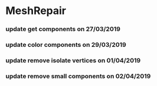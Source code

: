 # MeshRepair

### update get components on 27/03/2019
### update color components on 29/03/2019
### update remove isolate vertices on 01/04/2019
### update remove small components on 02/04/2019
